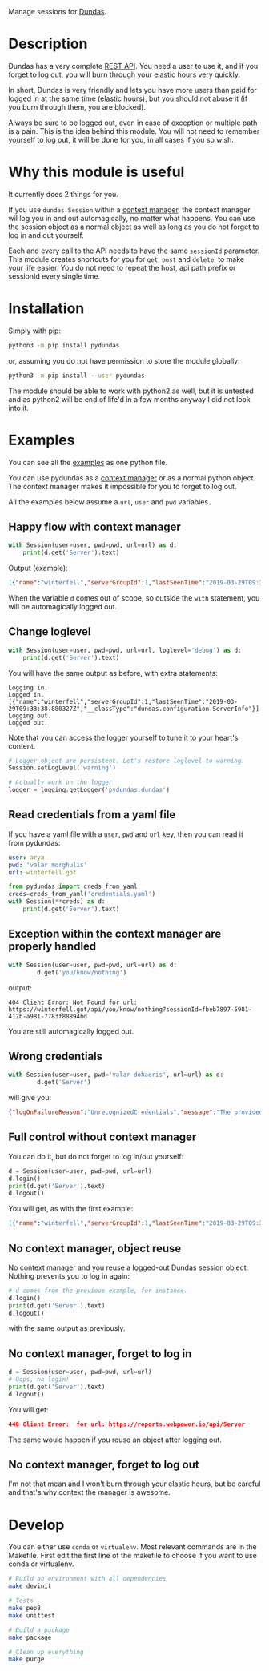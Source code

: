 Manage sessions for [Dundas](https://www.dundas.com/).

# Description


Dundas has a very complete [REST API](https://www.dundas.com/support/api-docs/rest/). You need a user to use it, and if you forget
to log out, you will burn through your elastic hours very quickly.

In short, Dundas is very friendly and lets you have more users than paid for logged
in at the same time (elastic hours), but you should not abuse it (if you burn through
them, you are blocked). 

Always be sure to be logged out, even in case of exception or multiple path is a pain.
This is the idea behind this module. You will not need to remember yourself to log
out, it will be done for you, in all cases if you so wish.

# Why this module is useful

It currently does 2 things for you.

If you use `dundas.Session` within a [context manager](https://docs.python.org/3/reference/datamodel.html#context-managers),
the context manager wil log you in and out automagically, no matter what happens. You can
use the session object as a normal object as well as long as you do not forget to log in and out
yourself.

Each and every call to the API needs to have the same `sessionId` parameter. This module creates
shortcuts for you for `get`, `post` and `delete`, to make your life easier. You do not need
to repeat the host, api path prefix or sessionId every single time.

# Installation

Simply with pip:

```bash
python3 -m pip install pydundas
```

or, assuming you do not have permission to store the module globally:

```bash
python3 -m pip install --user pydundas
```

The module should be able to work with python2 as well, but it is untested and as python2 will be end of life'd in a few
months anyway I did not look into it.

# Examples

You can see all the [examples](https://github.com/lomignet/pydundas/blob/master/example.py) as one python file.

You can use pydundas as a [context manager](https://docs.python.org/3/reference/datamodel.html#context-managers) or as a normal python object. The context manager
makes it impossible for you to forget to log out.

All the examples below assume a `url`, `user` and `pwd` variables.

## Happy flow with context manager

```python
with Session(user=user, pwd=pwd, url=url) as d:
    print(d.get('Server').text)
```

Output (example):
```json
[{"name":"winterfell","serverGroupId":1,"lastSeenTime":"2019-03-29T09:33:38.880327Z","__classType":"dundas.configuration.ServerInfo"}]
```
When the variable `d` comes out of scope, so outside the `with` statement, you will be
automagically logged out.
## Change loglevel

```python
with Session(user=user, pwd=pwd, url=url, loglevel='debug') as d:
    print(d.get('Server').text)
```

You will have the same output as before, with extra statements:
```
Logging in.
Logged in.
[{"name":"winterfell","serverGroupId":1,"lastSeenTime":"2019-03-29T09:33:38.880327Z","__classType":"dundas.configuration.ServerInfo"}]
Logging out.
Logged out.
```

Note that you can access the logger yourself to tune it to your heart's content.
```python
# Logger object are persistent. Let's restore loglevel to warning.
Session.setLogLevel('warning')

# Actually work on the logger
logger = logging.getLogger('pydundas.dundas')
```

## Read credentials from a yaml file
If you have a yaml file with a `user`, `pwd` and `url` key, then you can read it from pydundas:
```yaml
user: arya
pwd: 'valar morghulis'
url: winterfell.got
```

```python
from pydundas import creds_from_yaml
creds=creds_from_yaml('credentials.yaml')
with Session(**creds) as d:
    print(d.get('Server').text)
```

## Exception within the context manager are properly handled
```python
with Session(user=user, pwd=pwd, url=url) as d:
        d.get('you/know/nothing')
``` 
output:
```
404 Client Error: Not Found for url: https://winterfell.got/api/you/know/nothing?sessionId=fbeb7897-5981-412b-a981-7783f88894bd
```

You are still automagically logged out.


## Wrong credentials
```python
with Session(user=user, pwd='valar dohaeris', url=url) as d:
        d.get('Server')
```
will give you:

```json
{"logOnFailureReason":"UnrecognizedCredentials","message":"The provided user credentials were not recognized."}

```

## Full control without context manager
You can do it, but do not forget to log in/out yourself:
```python
d = Session(user=user, pwd=pwd, url=url)
d.login()
print(d.get('Server').text)
d.logout()
```
You will get, as with the first example:
```json
[{"name":"winterfell","serverGroupId":1,"lastSeenTime":"2019-03-29T09:33:38.880327Z","__classType":"dundas.configuration.ServerInfo"}]
```

## No context manager, object reuse
No context manager and you reuse a logged-out Dundas session object. Nothing prevents you to log in again:
```python
# d comes from the previous example, for instance.
d.login()
print(d.get('Server').text)
d.logout()
```

with the same output as previously.

## No context manager, forget to log in
```python
d = Session(user=user, pwd=pwd, url=url)
# Oops, no login!
print(d.get('Server').text)
d.logout()
```
You will get:
 ```json
440 Client Error:  for url: https://reports.webpower.io/api/Server
```

The same would happen if you reuse an object after logging out.


## No context manager, forget to log out

I'm not that mean and I won't burn through your elastic hours, but be careful and that's why context the manager is awesome.

# Develop

You can either use `conda` or `virtualenv`. Most relevant commands are in the Makefile.
First edit the first line of the makefile to choose if you want to use conda or virtualenv. 

```bash
# Build an environment with all dependencies
make devinit

# Tests
make pep8
make unittest

# Build a package
make package

# Clean up everything
make purge

```
